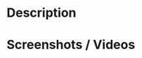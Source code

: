 # Description
<!-- Add a description here -->

# Screenshots / Videos
<!-- If applicable, please add/remove -->
